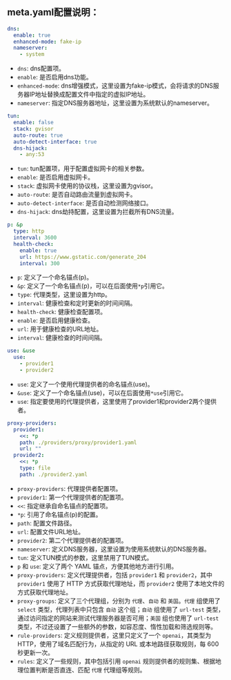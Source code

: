 ## meta.yaml配置说明：

```yaml
dns:
  enable: true
  enhanced-mode: fake-ip
  nameserver:
    - system
```
- `dns`: dns配置项。
- `enable`: 是否启用dns功能。
- `enhanced-mode`: dns增强模式，这里设置为fake-ip模式，会将请求的DNS服务器IP地址替换成配置文件中指定的虚拟IP地址。
- `nameserver`: 指定DNS服务器地址，这里设置为系统默认的nameserver。

```yaml
tun:
  enable: false
  stack: gvisor
  auto-route: true
  auto-detect-interface: true
  dns-hijack:
    - any:53
```
- `tun`: tun配置项，用于配置虚拟网卡的相关参数。
- `enable`: 是否启用虚拟网卡。
- `stack`: 虚拟网卡使用的协议栈，这里设置为gvisor。
- `auto-route`: 是否自动路由流量到虚拟网卡。
- `auto-detect-interface`: 是否自动检测网络接口。
- `dns-hijack`: dns劫持配置，这里设置为拦截所有DNS流量。

```yaml
p: &p
  type: http
  interval: 3600
  health-check:
    enable: true
    url: https://www.gstatic.com/generate_204
    interval: 300
```
- `p`: 定义了一个命名锚点(p)。
- `&p`: 定义了一个命名锚点(p)，可以在后面使用`*p`引用它。
- `type`: 代理类型，这里设置为http。
- `interval`: 健康检查和定时更新的时间间隔。
- `health-check`: 健康检查配置项。
- `enable`: 是否启用健康检查。
- `url`: 用于健康检查的URL地址。
- `interval`: 健康检查的时间间隔。

```yaml
use: &use
  use: 
    - provider1
    - provider2
```
- `use`: 定义了一个使用代理提供者的命名锚点(use)。
- `&use`: 定义了一个命名锚点(use)，可以在后面使用`*use`引用它。
- `use`: 指定要使用的代理提供者，这里使用了provider1和provider2两个提供者。

```yaml
proxy-providers:
  provider1: 
    <<: *p
    path: ./providers/proxy/provider1.yaml
    url: ""
  provider2: 
    <<: *p
    type: file
    path: ./provider2.yaml
```
- `proxy-providers`: 代理提供者配置项。
- `provider1`: 第一个代理提供者的配置项。
- `<<`: 指定继承自命名锚点的配置项。
- `*p`: 引用了命名锚点(p)的配置。
- `path`: 配置文件路径。
- `url`: 配置文件URL地址。
- `provider2`: 第二个代理提供者的配置项。
- `nameserver`: 定义DNS服务器，这里设置为使用系统默认的DNS服务器。
- `tun`: 定义TUN模式的参数，这里禁用了TUN模式。
- `p` 和 `use`: 定义了两个 YAML 锚点，方便其他地方进行引用。
- `proxy-providers`: 定义代理提供者，包括 `provider1` 和 `provider2`，其中 `provider1` 使用了 HTTP 方式获取代理地址，而 `provider2` 使用了本地文件的方式获取代理地址。
- `proxy-groups`: 定义了三个代理组，分别为 `代理`、`自动` 和 `美国`。`代理` 组使用了 `select` 类型，代理列表中只包含 `自动` 这个组；`自动` 组使用了 `url-test` 类型，通过访问指定的网站来测试代理服务器是否可用；`美国` 组也使用了 `url-test` 类型，不过还设置了一些额外的参数，如容忍度、惰性加载和筛选规则等。
- `rule-providers`: 定义规则提供者，这里只定义了一个 `openai`，其类型为 HTTP，使用了域名匹配行为，从指定的 URL 或本地路径获取规则，每 600 秒更新一次。
- `rules`: 定义了一些规则，其中包括引用 `openai` 规则提供者的规则集、根据地理位置判断是否直连、匹配 `代理` 代理组等规则。